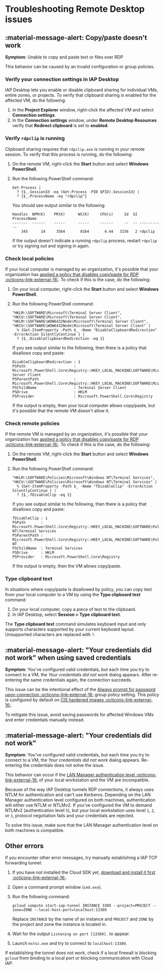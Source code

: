 # Troubleshooting Remote Desktop issues

## :material-message-alert: Copy/paste doesn't work

**Symptom**: Unable to copy and paste text or files over RDP

This behavior can be caused by an invalid configuration or group policies.

### Verify your connection settings in IAP Desktop 

IAP Desktop lets you enable or disable clipboard sharing for individual VMs, entire zones, or projects. To verify
that clipboard sharing is enabled for the affected VM, do the following:

1.  In the **Project Explorer** window, right-click the affected VM and select **Connection settings**.
1.  In the **Connection settings** window, under **Remote Desktop Resources** verify that **Redirect clipboard** is set to **enabled**.

### Verify `rdpclip` is running

Clipboard sharing requires that `rdpclip.exe` is running in your remote session. To verify that this
process is running, do the following:

1.  On the remote VM, right-click the **Start** button and select **Windows PowerShell**.
1.  Run the following PowerShell command:

        Get-Process | 
          ? {$_.SessionId -eq (Get-Process -PID $PID).SessionId} | 
          ? {$_.ProcessName -eq "rdpclip"}

    You should see output similar to the following:
    
        Handles  NPM(K)    PM(K)      WS(K)     CPU(s)     Id  SI ProcessName
        -------  ------    -----      -----     ------     --  -- -----------
            345      14     3564       8164       4.44   3156   2 rdpclip

    If the output doesn't indicate a running `rdpclip` process, restart `rdpclip` or try signing out
    and signing in again.

### Check local policies

If your local computer is managed by an organization, it's possible that your organization
has [applied a policy that disables copy/paste for RDP :octicons-link-external-16:](https://learn.microsoft.com/en-us/azure/virtual-desktop/configure-device-redirections#disable-redirection-on-the-local-device).
To check if this is the case, do the following:

1.  On your local computer, right-click the **Start** button and select **Windows PowerShell**.
1.  Run the following PowerShell command:

        "HKLM:\SOFTWARE\Microsoft\Terminal Server Client",
        "HKCU:\SOFTWARE\Microsoft\Terminal Server Client",
        "HKLM:\SOFTWARE\WOW6432Node\Microsoft\Terminal Server Client",
        "HKCU:\SOFTWARE\WOW6432Node\Microsoft\Terminal Server Client" |
          % {Get-ItemProperty -Path $_ -Name "DisableClipboardRedirection" -ErrorAction SilentlyContinue } | 
          ? {$_.DisableClipboardRedirection -eq 1}

    If you see output similar to the following, then there is a policy that disallows copy and paste:
    
        DisableClipboardRedirection : 1
        PSPath                      : Microsoft.PowerShell.Core\Registry::HKEY_LOCAL_MACHINE\SOFTWARE\Microsoft\Terminal Server Client
        PSParentPath                : Microsoft.PowerShell.Core\Registry::HKEY_LOCAL_MACHINE\SOFTWARE\Microsoft
        PSChildName                 : Terminal Server Client
        PSDrive                     : HKLM
        PSProvider                  : Microsoft.PowerShell.Core\Registry

    If the output is empty, then your local computer allows copy/paste, but it's possible that the remote VM doesn't allow it.
    
### Check remote policies

If the remote VM is managed by an organization, it's possible that your organization
has [applied a policy that disables copy/paste for RDP :octicons-link-external-16:](https://admx.help/?Category=Windows_10_2016&Policy=Microsoft.Policies.TerminalServer::TS_CLIENT_CLIPBOARD).
To check if this is the case, do the following:


1.  On the remote VM, right-click the **Start** button and select **Windows PowerShell**.
1.  Run the following PowerShell command:

        "HKLM:\SOFTWARE\Policies\Microsoft\Windows NT\Terminal Services",
        "HKCU:\SOFTWARE\Policies\Microsoft\Windows NT\Terminal Services" |
          % {Get-ItemProperty -Path $_ -Name "fDisableClip" -ErrorAction SilentlyContinue } | 
          ? {$_.fDisableClip -eq 1}


    If you see output similar to the following, then there is a policy that disallows copy and paste:
    
        fDisableClip : 1
        PSPath       : Microsoft.PowerShell.Core\Registry::HKEY_LOCAL_MACHINE\SOFTWARE\Policies\Microsoft\Windows NT\Terminal Services
        PSParentPath : Microsoft.PowerShell.Core\Registry::HKEY_LOCAL_MACHINE\SOFTWARE\Policies\Microsoft\Windows NT
        PSChildName  : Terminal Services
        PSDrive      : HKLM
        PSProvider   : Microsoft.PowerShell.Core\Registry

    If the output is empty, then the VM allows copy/paste.
    
### Type clipboard text

In situations where copy/paste is disallowed by policy, you can copy text from your local computer to a VM
by using the **Type clipboard text** command:

1.  On your local computer, copy a piece of text to the clipboard.
1.  In IAP Desktop, select **Session > Type clipboard text**.

The **Type clipboard text** command simulates keyboard input and only supports characters supported
by your current keyboard layout. Unsupported characters are replaced with `?`.
    
## :material-message-alert: "Your credentials did not work" when using saved credentials

**Symptom**: You've configured valid credentials, but each time you try to connect to a VM, the _Your credentials did not work_ dialog appears. 
After re-entering the same credentials again, the connection succeeds.

This issue can be the intentional effect of the
[Always prompt for password upon connection :octicons-link-external-16:](https://admx.help/?Category=Windows_10_2016&Policy=Microsoft.Policies.TerminalServer::TS_PASSWORD) 
group policy setting. This policy is configured by default on [CIS hardened images :octicons-link-external-16:](https://www.cisecurity.org/cis-hardened-images/google/).

To mitigate this issue, avoid saving passwords for affected Windows VMs and enter credentials manually instead.

## :material-message-alert: "Your credentials did not work"

**Symptom**: You've configured valid credentials, but each time you try to connect to a VM, the _Your credentials did not work_ 
dialog appears. Re-entering the credentials does not solve the issue.

This behavior can occur if the [LAN Manager authentication level :octicons-link-external-16:](https://docs.microsoft.com/en-us/windows/security/threat-protection/security-policy-settings/network-security-lan-manager-authentication-level) of your local workstation and the VM are incompatible.

Because of the way IAP Desktop tunnels RDP connections, it always uses NTLM for authentication and can't use Kerberos. 
Depending on the LAN Manager authentication level configured on both machines, authentication will either use NTLM or NTLMv2.
If you've configured the VM to demand NTLMv2 (authentication level `5`), but your local workstation uses level `1`, `2`, or `3`, protocol 
negotiation fails and your credentials are rejected.

To solve this issue, make sure that the LAN Manager authentication level on both machines is compatible.


## Other errors

If you encounter other error messages, try manually establishing a IAP TCP forwarding tunnel:

1.  If you have not installed the Cloud SDK yet, 
    [download and install it first :octicons-link-external-16:](https://cloud.google.com/sdk/docs/downloads-interactive).
1.  Open a command prompt window (`cmd.exe`).
1.  Run the following command: 
    
        gcloud compute start-iap-tunnel INSTANCE 3389 --project=PROJECT --zone=ZONE --local-host-port=localhost:13389
         
    Replace `INSTANCE` by the name of an instance and `PROJECT` and `ZONE` by 
    the project and zone the instance is located in.
    
1.  Wait for the output `Listening on port [13389].` to appear.
1.  Launch `mstsc.exe` and try to connect to `localhost:13389`.

If establishing the tunnel does not work, check if a local firewall is blocking `gcloud`
from binding to a local port or blocking communication with Cloud IAP.
